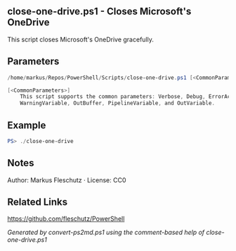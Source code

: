 ## close-one-drive.ps1 - Closes Microsoft's OneDrive

This script closes Microsoft's OneDrive gracefully.

## Parameters
```powershell
/home/markus/Repos/PowerShell/Scripts/close-one-drive.ps1 [<CommonParameters>]

[<CommonParameters>]
    This script supports the common parameters: Verbose, Debug, ErrorAction, ErrorVariable, WarningAction, 
    WarningVariable, OutBuffer, PipelineVariable, and OutVariable.
```

## Example
```powershell
PS> ./close-one-drive

```

## Notes
Author: Markus Fleschutz · License: CC0

## Related Links
https://github.com/fleschutz/PowerShell

*Generated by convert-ps2md.ps1 using the comment-based help of close-one-drive.ps1*

